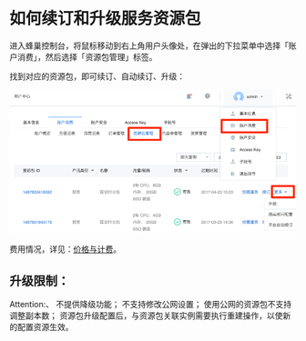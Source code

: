 # 如何续订和升级服务资源包

进入蜂巢控制台，将鼠标移动到右上角用户头像处，在弹出的下拉菜单中选择「账户消费」，然后选择「资源包管理」标签。

找到对应的资源包，即可续订、自动续订、升级：

![](../../image/资源包-升级续订.png)

费用情况，详见：[价格与计费](http://support.c.163.com/md.html#!容器服务/服务管理/服务管理价格与计费.md)。

## 升级限制：
<span>Attention:</span>、
不提供降级功能；
不支持修改公网设置；
使用公网的资源包不支持调整副本数；
资源包升级配置后，与资源包关联实例需要执行重建操作，以使新的配置资源生效。